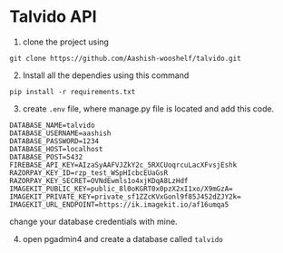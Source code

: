 # Talvido API


1. clone the project using 
```console
git clone https://github.com/Aashish-wooshelf/talvido.git
```

2. Install all the dependies using this command
```console
pip install -r requirements.txt
```

3. create ```.env``` file, where manage.py file is located and add this code.
```
DATABASE_NAME=talvido
DATABASE_USERNAME=aashish
DATABASE_PASSWORD=1234
DATABASE_HOST=localhost
DATABASE_POST=5432
FIREBASE_API_KEY=AIzaSyAAFVJZkY2c_5RXCUoqrcuLacXFvsjEshk
RAZORPAY_KEY_ID=rzp_test_WSpHIcbcEUaGsR
RAZORPAY_KEY_SECRET=OVNdEwmls1o4xjKDqA8LzHdf
IMAGEKIT_PUBLIC_KEY=public_8l0oKGRT0x0pzX2xI1xo/X9mGzA=
IMAGEKIT_PRIVATE_KEY=private_sf1ZZcKVxGonl9f85J452dZJY2k=
IMAGEKIT_URL_ENDPOINT=https://ik.imagekit.io/af16umqa5
```
change your database credentials with mine.

4. open pgadmin4 and create a database called ```talvido```
